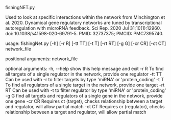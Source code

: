fishingNET.py

Used to look at specific interactions within the network from Minchington et al. 2020. Dynamical gene regulatory networks are tuned by transcriptional autoregulation with microRNA feedback. Sci Rep. 2020 Jul 31;10(1):12960. doi: 10.1038/s41598-020-69791-5. PMID: 32737375; PMCID: PMC7395740.

usage: fishingNet.py [-h] [-r R] [-tt TT] [-t T] [-rt RT] [-g G] [-cr CR]
                     [-ct CT]
                     network_file

positional arguments:
  network_file

optional arguments:
  -h, --help    show this help message and exit
  -r R          To find all targets of a single regulator in the network,
                provide one regulator
  -tt TT        Can be used with -r to filter targets by type 'miRNA' or
                'protein_coding'
  -t T          To find all regulators of a single target in the network,
                provide one target
  -rt RT        Can be used with -t to filter regulator by type 'miRNA' or
                'protein_coding'
  -g G          find all targets and regulators of a single gene in the
                network, provide one gene
  -cr CR        Requires ct (target), checks relationship between a target and
                regulator, will allow partial match
  -ct CT        Requires cr (regulator), checks relationship between a target
                and regulator, will allow partial match
